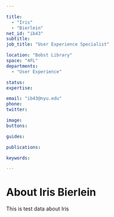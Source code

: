 ```yaml
---

title:
  - "Iris"
  - "Bierlein"
net_id: "ib43"
subtitle: 
job_title: "User Experience Specialist"

location: "Bobst Library"
space: "4FL"
departments:
  - "User Experience"

status: 
expertise:

email: "ib43@nyu.edu"
phone: 
twitter: 

image: 
buttons:

guides:

publications:

keywords:

---
```


# About Iris Bierlein

This is test data about Iris
